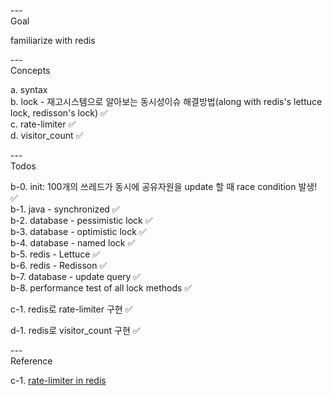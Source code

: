 ---\
Goal


familiarize with redis



---\
Concepts


a. syntax\
b. lock - 재고시스템으로 알아보는 동시성이슈 해결방법(along with redis's lettuce lock, redisson's lock) :white_check_mark:\
c. rate-limiter :white_check_mark:\
d. visitor_count :white_check_mark:



---\
Todos


b-0. init: 100개의 쓰레드가 동시에 공유자원을 update 할 때 race condition 발생! :white_check_mark:\
b-1. java - synchronized :white_check_mark:\
b-2. database - pessimistic lock :white_check_mark:\
b-3. database - optimistic lock :white_check_mark:\
b-4. database - named lock :white_check_mark:\
b-5. redis - Lettuce :white_check_mark:\
b-6. redis - Redisson :white_check_mark:\
b-7. database - update query :white_check_mark:\
b-8. performance test of all lock methods :white_check_mark:

c-1. redis로 rate-limiter 구현 :white_check_mark:

d-1. redis로 visitor_count 구현 :white_check_mark:


---\
Reference


c-1. [rate-limiter in redis](https://github.com/villainscode/Spring-Redis)
